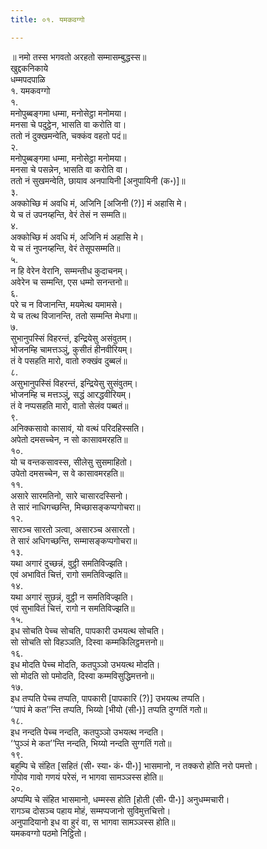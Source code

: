```yaml
---
title: ०१. यमकवग्गो

---
```

॥ नमो तस्स भगवतो अरहतो सम्मासम्बुद्धस्स॥  
खुद्दकनिकाये  
धम्मपदपाळि  
१. यमकवग्गो  
१.  
मनोपुब्बङ्गमा धम्मा, मनोसेट्ठा मनोमया।  
मनसा चे पदुट्ठेन, भासति वा करोति वा।  
ततो नं दुक्खमन्वेति, चक्कंव वहतो पदं॥  
२.  
मनोपुब्बङ्गमा धम्मा, मनोसेट्ठा मनोमया।  
मनसा चे पसन्नेन, भासति वा करोति वा।  
ततो नं सुखमन्वेति, छायाव अनपायिनी [अनुपायिनी (क॰)]॥  
३.  
अक्कोच्छि मं अवधि मं, अजिनि [अजिनी (?)] मं अहासि मे।  
ये च तं उपनय्हन्ति, वेरं तेसं न सम्मति॥  
४.  
अक्कोच्छि मं अवधि मं, अजिनि मं अहासि मे।  
ये च तं नुपनय्हन्ति, वेरं तेसूपसम्मति॥  
५.  
न हि वेरेन वेरानि, सम्मन्तीध कुदाचनम्।  
अवेरेन च सम्मन्ति, एस धम्मो सनन्तनो॥  
६.  
परे च न विजानन्ति, मयमेत्थ यमामसे।  
ये च तत्थ विजानन्ति, ततो सम्मन्ति मेधगा॥  
७.  
सुभानुपस्सिं विहरन्तं, इन्द्रियेसु असंवुतम्।  
भोजनम्हि चामत्तञ्ञुं, कुसीतं हीनवीरियम्।  
तं वे पसहति मारो, वातो रुक्खंव दुब्बलं॥  
८.  
असुभानुपस्सिं विहरन्तं, इन्द्रियेसु सुसंवुतम्।  
भोजनम्हि च मत्तञ्ञुं, सद्धं आरद्धवीरियम्।  
तं वे नप्पसहति मारो, वातो सेलंव पब्बतं॥  
९.  
अनिक्कसावो कासावं, यो वत्थं परिदहिस्सति।  
अपेतो दमसच्चेन, न सो कासावमरहति॥  
१०.  
यो च वन्तकसावस्स, सीलेसु सुसमाहितो।  
उपेतो दमसच्चेन, स वे कासावमरहति॥  
११.  
असारे सारमतिनो, सारे चासारदस्सिनो।  
ते सारं नाधिगच्छन्ति, मिच्छासङ्कप्पगोचरा॥  
१२.  
सारञ्च सारतो ञत्वा, असारञ्च असारतो।  
ते सारं अधिगच्छन्ति, सम्मासङ्कप्पगोचरा॥  
१३.  
यथा अगारं दुच्छन्नं, वुट्ठी समतिविज्झति।  
एवं अभावितं चित्तं, रागो समतिविज्झति॥  
१४.  
यथा अगारं सुछन्नं, वुट्ठी न समतिविज्झति।  
एवं सुभावितं चित्तं, रागो न समतिविज्झति॥  
१५.  
इध सोचति पेच्च सोचति, पापकारी उभयत्थ सोचति।  
सो सोचति सो विहञ्ञति, दिस्वा कम्मकिलिट्ठमत्तनो॥  
१६.  
इध मोदति पेच्च मोदति, कतपुञ्ञो उभयत्थ मोदति।  
सो मोदति सो पमोदति, दिस्वा कम्मविसुद्धिमत्तनो॥  
१७.  
इध तप्पति पेच्च तप्पति, पापकारी [पापकारि (?)] उभयत्थ तप्पति।  
‘‘पापं मे कत’’न्ति तप्पति, भिय्यो [भीयो (सी॰)] तप्पति दुग्गतिं गतो॥  
१८.  
इध नन्दति पेच्च नन्दति, कतपुञ्ञो उभयत्थ नन्दति।  
‘‘पुञ्ञं मे कत’’न्ति नन्दति, भिय्यो नन्दति सुग्गतिं गतो॥  
१९.  
बहुम्पि चे संहित [सहितं (सी॰ स्या॰ कं॰ पी॰)] भासमानो, न तक्करो होति नरो पमत्तो।  
गोपोव गावो गणयं परेसं, न भागवा सामञ्ञस्स होति॥  
२०.  
अप्पम्पि चे संहित भासमानो, धम्मस्स होति [होती (सी॰ पी॰)] अनुधम्मचारी।  
रागञ्च दोसञ्च पहाय मोहं, सम्मप्पजानो सुविमुत्तचित्तो।  
अनुपादियानो इध वा हुरं वा, स भागवा सामञ्ञस्स होति॥  
यमकवग्गो पठमो निट्ठितो।  